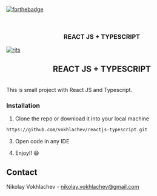 [![forthebadge](https://forthebadge.com/images/badges/uses-js.svg)](https://forthebadge.com)

<br />
<p align="center">

  <h3 align="center"> REACT JS + TYPESCRIPT </h3>
  
<a href="https://ibb.co/hmmDFLF"><img src="https://i.ibb.co/yQQWFdF/rjts.png" alt="rjts" border="0"></a>
<br />
 </p>

<h2 align="center"> REACT JS + TYPESCRIPT  </h2>
<br />
This is small project with React JS and Typescript.

### Installation

1. Clone the repo or download it into your local machine
```sh
https://github.com/vokhlachev/reactjs-typescript.git
```
3. Open code in any IDE

4. Enjoy!! :smile:

## Contact

Nikolay Vokhlachev - nikolay.vokhlachev@gmail.com


